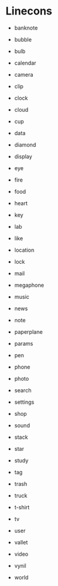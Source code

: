# Linecons

- banknote
    
- bubble
    
- bulb
    
- calendar
    
- camera
    
- clip
    
- clock
    
- cloud
    
- cup
    
- data
    
- diamond
    
- display
    
- eye
    
- fire
    
- food
    
- heart
    
- key
    
- lab
    
- like
    
- location
    
- lock
    
- mail
    
- megaphone
    
- music
    
- news
    
- note
    
- paperplane
    
- params
    
- pen
    
- phone
    
- photo
    
- search
    
- settings
    
- shop
    
- sound
    
- stack
    
- star
    
- study
    
- tag
    
- trash
    
- truck
    
- t-shirt
    
- tv
    
- user
    
- vallet
    
- video
    
- vynil
    
- world